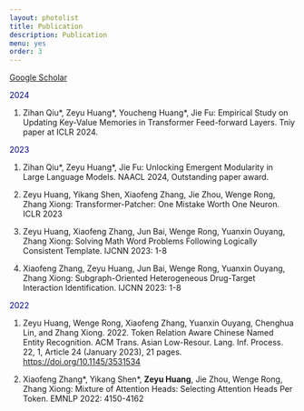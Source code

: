 ```yaml
---
layout: photolist
title: Publication
description: Publication
menu: yes
order: 3
---
```


[Google Scholar](https://scholar.google.com/citations?user=EWU88_YAAAAJ&hl=en)

<span style="color:darkblue"> 2024 </span>

1. Zihan Qiu*, Zeyu Huang*, Youcheng Huang*, Jie Fu: Empirical Study on Updating Key-Value Memories in Transformer Feed-forward Layers. Tniy paper at ICLR 2024.

<span style="color:darkblue"> 2023 </span>

1. Zihan Qiu*, Zeyu Huang*, Jie Fu: Unlocking Emergent Modularity in Large Language Models. NAACL 2024, Outstanding paper award.

2. Zeyu Huang, Yikang Shen, Xiaofeng Zhang, Jie Zhou, Wenge Rong, Zhang Xiong: Transformer-Patcher: One Mistake Worth One Neuron. ICLR 2023

3. Zeyu Huang, Xiaofeng Zhang, Jun Bai, Wenge Rong, Yuanxin Ouyang, Zhang Xiong:
Solving Math Word Problems Following Logically Consistent Template. IJCNN 2023: 1-8

4. Xiaofeng Zhang, Zeyu Huang, Jun Bai, Wenge Rong, Yuanxin Ouyang, Zhang Xiong:
Subgraph-Oriented Heterogeneous Drug-Target Interaction Identification. IJCNN 2023: 1-8

<span style="color:darkblue"> 2022 </span>

1. Zeyu Huang, Wenge Rong, Xiaofeng Zhang, Yuanxin Ouyang, Chenghua Lin, and Zhang Xiong. 2022. Token Relation Aware Chinese Named Entity Recognition. ACM Trans. Asian Low-Resour. Lang. Inf. Process. 22, 1, Article 24 (January 2023), 21 pages. https://doi.org/10.1145/3531534

2. Xiaofeng Zhang*, Yikang Shen*, **Zeyu Huang**, Jie Zhou, Wenge Rong, Zhang Xiong: Mixture of Attention Heads: Selecting Attention Heads Per Token. EMNLP 2022: 4150-4162